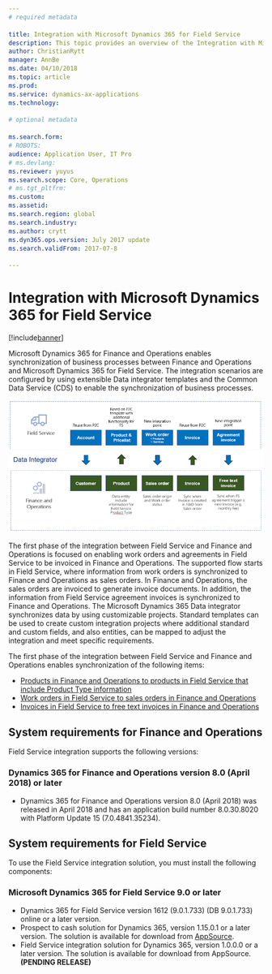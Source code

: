 ```yaml
---
# required metadata

title: Integration with Microsoft Dynamics 365 for Field Service
description: This topic provides an overview of the Integration with Microsoft Dynamics 365 for Field Service. 
author: ChristianRytt
manager: AnnBe
ms.date: 04/10/2018
ms.topic: article
ms.prod: 
ms.service: dynamics-ax-applications
ms.technology: 

# optional metadata

ms.search.form: 
# ROBOTS: 
audience: Application User, IT Pro
# ms.devlang: 
ms.reviewer: yuyus
ms.search.scope: Core, Operations
# ms.tgt_pltfrm: 
ms.custom: 
ms.assetid: 
ms.search.region: global
ms.search.industry: 
ms.author: crytt
ms.dyn365.ops.version: July 2017 update 
ms.search.validFrom: 2017-07-8

---
```



# Integration with Microsoft Dynamics 365 for Field Service

[!include[banner](../includes/banner.md)]

Microsoft Dynamics 365 for Finance and Operations enables synchronization of business processes between Finance and Operations and Microsoft Dynamics 365 for Field Service. The integration scenarios are configured by using extensible Data integrator templates and the Common Data Service (CDS) to enable the synchronization of business processes.

[![Synchronization of business processes between Finance and Operations and Field Service](./media/field-service-integration.png)](./media/field-service-integration.png)

The first phase  of the integration between Field Service and Finance and Operations is focused on enabling work orders and agreements in Field Service to be invoiced in Finance and Operations. The supported flow starts in Field Service, where information from work orders is synchronized to Finance and Operations as sales orders. In Finance and Operations, the sales orders are invoiced to generate invoice documents. In addition, the information from Field Service agreement invoices is synchronized to Finance and Operations. The Microsoft Dynamics 365 Data integrator synchronizes data by using customizable projects. Standard templates can be used to create custom integration projects where additional standard and custom fields, and also entities, can be mapped to adjust the integration and meet specific requirements.

The first phase of the integration between Field Service and Finance and Operations enables synchronization of the following items:

- [Products in Finance and Operations to products in Field Service that include Product Type information](field-service-product.md)
- [Work orders in Field Service to sales orders in Finance and Operations](field-service-work-order.md)
- [Invoices in Field Service to free text invoices in Finance and Operations](field-service-invoice.md)

## System requirements for Finance and Operations
Field Service integration supports the following versions:

### Dynamics 365 for Finance and Operations version 8.0 (April 2018) or later

- Dynamics 365 for Finance and Operations version 8.0 (April 2018) was released in April 2018 and has an application build number 8.0.30.8020 with Platform Update 15 (7.0.4841.35234). 

## System requirements for Field Service
To use the Field Service integration solution, you must install the following components:

### Microsoft Dynamics 365 for Field Service 9.0 or later

- Dynamics 365 for Field Service version 1612 (9.0.1.733) (DB 9.0.1.733) online or a later version.
- Prospect to cash solution for Dynamics 365, version 1.15.0.1 or a later version. The solution is available for download from [AppSource](https://appsource.microsoft.com/en-us/product/dynamics-365/mscrm.c7a48b40-eed3-4d67-93ba-f2364281feb3).
- Field Service integration solution for Dynamics 365, version 1.0.0.0 or a later version. The solution is available for download from AppSource. **(PENDING RELEASE)**
